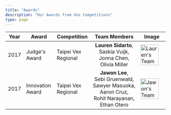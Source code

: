 ```yaml
---
title: "Awards"
description: "Our Awards from Vex Competitions"
type: page
---
```


| Year | Award | Competition |   Team&nbsp;Members  | Image |
| ---- | ----- | --- |:---: | ----- |
| 2017 | Judge's Award | Taipei Vex Regional | **Lauren&nbsp;Sidarto**,<br> Saskia&nbsp;Vuijk,<br> Jonna&nbsp;Chen,<br> Olivia&nbsp;Miller | <img src="/nonfree/img/vex/sidarto%20team%202018.jpg" alt="Lauren's Team" style="width: 90%; margin: auto;" > |
| 2017 | Innovation Award | Taipei Vex Regional | **Jawon&nbsp;Lee**, <br> Sebi&nbsp;Gruenwald, <br> Sawyer&nbsp;Masuoka, <br> Aaron&nbsp;Cruz, <br> Rohit&nbsp;Narayanan, <br> Ethan&nbsp;Otero | <img src="/nonfree/img/vex/lee%20team%202018.jpg" alt="Jawon's Team" style="width: 90%; margin: auto;" > |